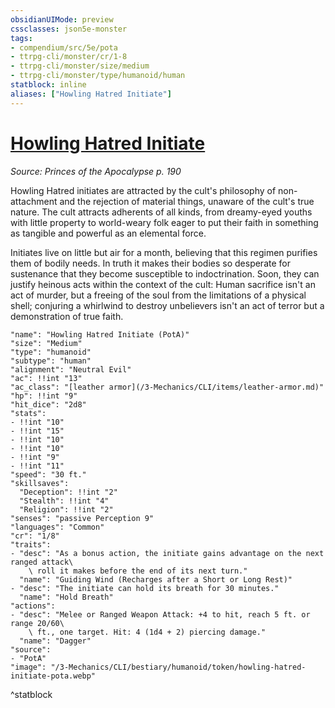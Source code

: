 ```yaml
---
obsidianUIMode: preview
cssclasses: json5e-monster
tags:
- compendium/src/5e/pota
- ttrpg-cli/monster/cr/1-8
- ttrpg-cli/monster/size/medium
- ttrpg-cli/monster/type/humanoid/human
statblock: inline
aliases: ["Howling Hatred Initiate"]
---
```

# [Howling Hatred Initiate](3-Mechanics\CLI\bestiary\humanoid/howling-hatred-initiate-pota.md)
*Source: Princes of the Apocalypse p. 190*  

Howling Hatred initiates are attracted by the cult's philosophy of non-attachment and the rejection of material things, unaware of the cult's true nature. The cult attracts adherents of all kinds, from dreamy-eyed youths with little property to world-weary folk eager to put their faith in something as tangible and powerful as an elemental force.

Initiates live on little but air for a month, believing that this regimen purifies them of bodily needs. In truth it makes their bodies so desperate for sustenance that they become susceptible to indoctrination. Soon, they can justify heinous acts within the context of the cult: Human sacrifice isn't an act of murder, but a freeing of the soul from the limitations of a physical shell; conjuring a whirlwind to destroy unbelievers isn't an act of terror but a demonstration of true faith.

```statblock
"name": "Howling Hatred Initiate (PotA)"
"size": "Medium"
"type": "humanoid"
"subtype": "human"
"alignment": "Neutral Evil"
"ac": !!int "13"
"ac_class": "[leather armor](/3-Mechanics/CLI/items/leather-armor.md)"
"hp": !!int "9"
"hit_dice": "2d8"
"stats":
- !!int "10"
- !!int "15"
- !!int "10"
- !!int "10"
- !!int "9"
- !!int "11"
"speed": "30 ft."
"skillsaves":
  "Deception": !!int "2"
  "Stealth": !!int "4"
  "Religion": !!int "2"
"senses": "passive Perception 9"
"languages": "Common"
"cr": "1/8"
"traits":
- "desc": "As a bonus action, the initiate gains advantage on the next ranged attack\
    \ roll it makes before the end of its next turn."
  "name": "Guiding Wind (Recharges after a Short or Long Rest)"
- "desc": "The initiate can hold its breath for 30 minutes."
  "name": "Hold Breath"
"actions":
- "desc": "Melee or Ranged Weapon Attack: +4 to hit, reach 5 ft. or range 20/60\
    \ ft., one target. Hit: 4 (1d4 + 2) piercing damage."
  "name": "Dagger"
"source":
- "PotA"
"image": "/3-Mechanics/CLI/bestiary/humanoid/token/howling-hatred-initiate-pota.webp"
```
^statblock